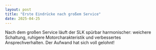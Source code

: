 ```yaml
---
layout: post
title: "Erste Eindrücke nach großem Service"
date: 2025-04-25
---
```


Nach dem großen Service läuft der SLK spürbar harmonischer: weichere Schaltung, ruhigere Motorcharakteristik und verbessertes Ansprechverhalten. Der Aufwand hat sich voll gelohnt!
